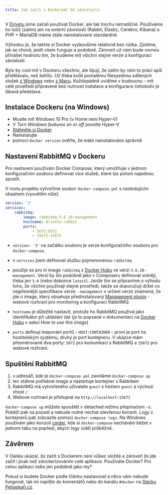 ```yaml
---
title: Jak začít s Dockerem? Od závislostí.
---
```


V [Drivetu](https://www.driveto.cz/) jsme začali používat Docker, ale tak trochu netradičně. Používáme ho totiž (zatím) jen na externí závislosti (Rabbit, Elastic, Cerebro, Kibana) a PHP + MariaDB máme stále nainstalované standardně.

Výhodou je, že takhle si Docker vyzkoušíme relativně bez rizika. Zjistíme, jak se chová, jestli všem funguje a podobně. Zároveň už nám bude rovnou přinášet hodnotu tím, že budeme mít všichni stejné verze a konfiguraci závislostí.

Bylo by cool mít v Dockeru všechno, ale tipuji, že zatím by nám to práci spíš přidělávalo, než šetřilo. Už třeba kvůli pomalému filesystému sdílených složek [z Windows](https://github.com/docker/for-win/issues/188) nebo [z Macu](https://github.com/docker/for-mac/issues/77). Každopádně uvidíme v budoucnu - mít celé prostředí připravené bez nutnosti instalace a konfigurace čehokoliv je lákavá představa. 

## Instalace Dockeru (na Windows)
- Musíte mít Windows 10 Pro (v Home není Hyper-V)
- V _Turn Windows features on or off_ povolte Hyper-V
- [Stáhněte si Docker](https://store.docker.com/editions/community/docker-ce-desktop-windows)
- Nainstalujte
- pomocí `docker version` ověřte, že máte nainstalováno správně

## Nastavení RabbitMQ v Dockeru
Pro nastavení používám Docker Compose, který umožňuje v jednom konfiguračním souboru definovat více služeb, které lze potom najednou spustit.

V rootu projektu vytvoříme soubor `docker-compose.yml` s následujícím obsahem (vysvětlím níže): 

```yaml
version: '3'
services:
    rabbitmq:
        image: rabbitmq:3.6.10-management
        hostname: driveto-rabbit
        ports:
            - 5672:5672
            - 15672:15672
```

- `version: '3'` na začátku souboru je verze konfiguračního souboru pro `docker-compose`.

- v `services` jsem definoval službu pojmenovanou `rabbitmq`

- použije se pro ni image `rabbitmq` z [Docker Hubu](https://hub.docker.com/_/rabbitmq/) ve verzi `3.6.10-management`. Verzi by šlo podobně jako v Composeru definovat volněji, třeba jen `3.6` (nebo dokonce `latest`). Jenže tím se připravíme o výhodu toho, že všichni používají stejné prostředí, takže se doporučuji držet co nejpřesnější specifikace verze. `-management` v určení verze znamená, že jde o image, který obsahuje předinstalovaný [Management plugin](https://www.rabbitmq.com/management.html) - webové rozhraní pro monitoring a konfiguraci RabbitMQ.

- `hostname` je důležité nastavit, protože ho RabbitMQ používá jako identifikátor při ukládání dat (je to popsané v dokumentaci na [Docker Hubu](https://hub.docker.com/_/rabbitmq/) v sekci _How to use this image_)

- `ports` definují mapování portů - `HOST:CONTAINER` - první je port na hostitelským systému, druhý je port kontejneru. V ukázce mám přesměrované dva porty: `5672` pro komunikaci s RabbitMQ a `15672` pro webové rozhraní.

## Spuštění RabbitMQ
1. v adresáři, kde je `docker-compose.yml` zavoláme `docker-compose up`
2. ten stáhne potřebné image a nastartuje kontejner s Rabbitem
3. RabbitMQ má vytvořeného uživatele `guest` s heslem `guest` a výchozí vhost `/`
4. Webové rozhraní je přístupné na `http://localhost:15672`

`docker-compose up` můžete spouštět v detached režimu přepínačem `-d`. Poběží pak na pozadí a nebude nutné nechat otevřenou konzoli. Logy z kontejnerů pak zobrazíte pomocí `docker-compose logs`. Na Windows používám jako konzoli [cmder](http://cmder.net/), kde si `docker-compose` nechávám běžet v jednom tabu na popředí, abych logy viděl průběžně.

## Závěrem
V článku ukázal, že začít s Dockerem není vůbec složité a zároveň že jde začít i jinak než zdockerizováním celé aplikace. Používáte Docker? Pro celou aplikaci nebo jen podobně jako my?

Pokud si budete Docker podle článku nastavovat a něco vám nebude fungovat, tak mi napište do komentářů nebo do kanálu `#docker` na [Slacku Pehapkaři.cz](https://pehapkari.cz/#slack).

